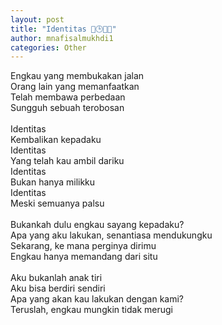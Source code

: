 ```yaml
---
layout: post
title: "Identitas 🌈🕒🇮🇩"
author: mnafisalmukhdi1
categories: Other
---
```

Engkau yang membukakan jalan<br>
Orang lain yang memanfaatkan<br>
Telah membawa perbedaan<br>
Sungguh sebuah terobosan<br>
<br>
Identitas<br>
Kembalikan kepadaku<br>
Identitas<br>
Yang telah kau ambil dariku<br>
Identitas<br>
Bukan hanya milikku<br>
Identitas<br>
Meski semuanya palsu<br>
<br>
Bukankah dulu engkau sayang kepadaku?<br>
Apa yang aku lakukan, senantiasa mendukungku<br>
Sekarang, ke mana perginya dirimu<br>
Engkau hanya memandang dari situ<br>
<br>
Aku bukanlah anak tiri<br>
Aku bisa berdiri sendiri<br>
Apa yang akan kau lakukan dengan kami?<br>
Teruslah, engkau mungkin tidak merugi
